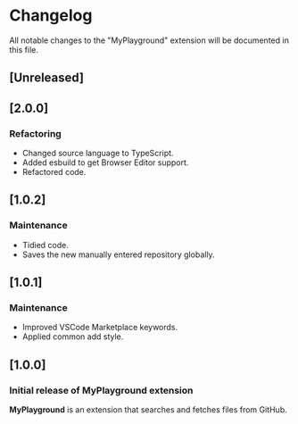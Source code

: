 # Changelog

All notable changes to the "MyPlayground" extension will be documented in this file.

## [Unreleased]

## [2.0.0]

### Refactoring

- Changed source language to TypeScript.
- Added esbuild to get Browser Editor support.
- Refactored code.

## [1.0.2]

### Maintenance

- Tidied code.
- Saves the new manually entered repository globally.

## [1.0.1]

### Maintenance

- Improved VSCode Marketplace keywords.
- Applied common add style.

## [1.0.0]

### Initial release of MyPlayground extension

**MyPlayground** is an extension that searches and fetches files from GitHub.
